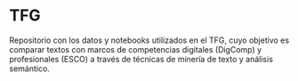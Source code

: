 # TFG
Repositorio con los datos y notebooks utilizados en el TFG, cuyo objetivo es comparar textos con marcos de competencias digitales (DigComp) y profesionales (ESCO) a través de técnicas de minería de texto y análisis semántico.
